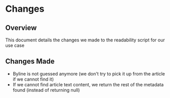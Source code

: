 # Changes 

## Overview

This document details the changes we made to the readability script for our use case

## Changes Made

- Byline is not guessed anymore (we don't try to pick it up from the article if we cannot find it)
- If we cannot find article text content, we return the rest of the metadata found (instead of returning null)

